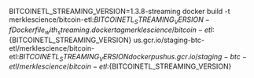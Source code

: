 BITCOINETL_STREAMING_VERSION=1.3.8-streaming
  docker build -t merklescience/bitcoin-etl:${BITCOINETL_STREAMING_VERSION} -f Dockerfile_with_streaming .
  docker tag merklescience/bitcoin-etl:${BITCOINETL_STREAMING_VERSION} us.gcr.io/staging-btc-etl/merklescience/bitcoin-etl:${BITCOINETL_STREAMING_VERSION}
  docker push us.gcr.io/staging-btc-etl/merklescience/bitcoin-etl:${BITCOINETL_STREAMING_VERSION}
